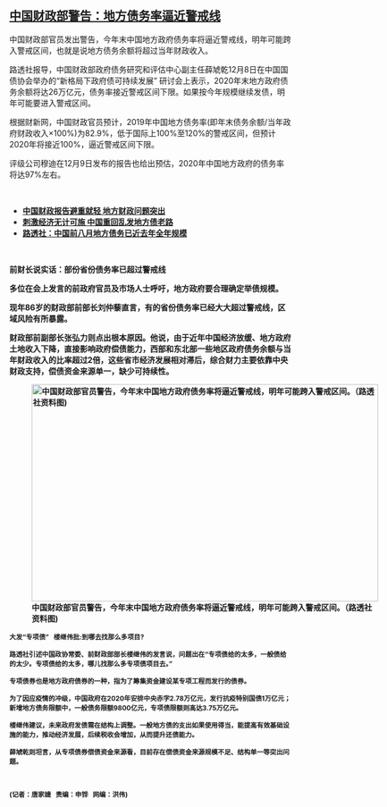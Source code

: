 <!--1607710560000-->
[中国财政部警告：地方债务率逼近警戒线](https://www.rfa.org/mandarin/yataibaodao/jingmao/jt-12112020130141.html)
------

<p/><p>中国财政部官员发出警告，今年末中国地方政府债务率将逼近警戒线，明年可能跨入警戒区间，也就是说地方债务余额将超过当年财政收入。</p><p>路透社报导，中国财政部政府债务研究和评估中心副主任薛虓乾<span>12</span>月8日在中国国债协会举办的“新格局下政府债可持续发展” 研讨会上表示，2020年末地方政府债务余额将达26万亿元，债务率接近警戒区间下限。如果按今年规模继续发债，明年可能要进入警戒区间。</p><p><span><span>根据</span><span>财新网，中国财政官员预计，</span><span>2019年中国地方债务率(即年末债务余额/当年政府财政收入×100%)为82.9%，低于国际上100%</span><span>至</span><span>120%的警戒区间，但预计2020年将接近100%，逼近警戒区间下限。</span></span></p><p><span><span>评级公司穆迪在</span><span>12月9日发布的报告也给出预估，2020年中国地方政府的债务率将达97%左右。</span></span></p><p><br/></p><ul><li><strong><a href="https://www.rfa.org/mandarin/yataibaodao/jingmao/wy-08102020112526.html">中国财政报告避重就轻 地方财政问题突出</a></strong></li><li><strong><a href="https://www.rfa.org/mandarin/yataibaodao/jingmao/gf-06112019085656.html">刺激经济无计可施 中国重回乱发地方债老路</a></strong></li><li><strong><a href="https://www.rfa.org/mandarin/Xinwen/2-09022019102917.html">路透社：中国前八月地方债务已近去年全年规模</a></strong></li></ul><p><br/></p><p><span><strong>前财长说实话：</strong><strong/><strong>部份省份债务率已超过警戒线</strong></span></p><p><span><span>多位在会上发言的前政府官员及市场人士呼吁，地方政府要合理确定举债规模。</span></span></p><p><span><span>现年</span><span>86岁的财政部前部长刘仲藜直言，有的省份债务率已经大大超过警戒线，区域风险有所暴露。</span></span></p><p><span><span>财政部前副部长张弘力则点出根本原因。他说，由于近年中国经济放缓、地方政府土地收入下降，直接影响政府偿债能力，西部和东北部一些地区政府债务余额与当年财政收入的比率超过</span><span>2倍，这些省市经济发展相对滞后，综合财力主要依靠中央财政支持，偿债资金来源单一，缺少可持续性。</span></span></p><p><span><span><figure class="image-richtext image-inline captioned" style="width:620px;"><img alt="&#x4E2D;&#x56FD;&#x8D22;&#x653F;&#x90E8;&#x5B98;&#x5458;&#x8B66;&#x544A;&#xFF0C;&#x4ECA;&#x5E74;&#x672B;&#x4E2D;&#x56FD;&#x5730;&#x65B9;&#x653F;&#x5E9C;&#x503A;&#x52A1;&#x7387;&#x5C06;&#x903C;&#x8FD1;&#x8B66;&#x6212;&#x7EBF;&#xFF0C;&#x660E;&#x5E74;&#x53EF;&#x80FD;&#x8DE8;&#x5165;&#x8B66;&#x6212;&#x533A;&#x95F4;&#x3002;&#xFF08;&#x8DEF;&#x900F;&#x793E;&#x8D44;&#x6599;&#x56FE;)" height="389" src="https://www.rfa.org/mandarin/yataibaodao/jingmao/jt-12112020130141.html/jt1211a.jpg/@@images/626a982f-7f05-4f89-8668-ecdaa0bf70cb.jpeg" title="jt1211a.jpg" width="620"/><figcaption class="image-caption">中国财政部官员警告，今年末中国地方政府债务率将逼近警戒线，明年可能跨入警戒区间。（路透社资料图)</figcaption><small/></figure></span></span></p><p><span><strong>大发“专项债”</strong><strong>   </strong><strong>楼继伟批</strong><strong>:</strong><strong>到哪去找那么多项目</strong><strong>?</strong></span></p><p><span><span>路透社引述中国政协常委、前财政部部长楼继伟的发言说，问题出在“专项债给的太多，一般债给的太少。专项债给的太多，哪儿找那么多专项债项目去。”</span></span></p><p><span><span>专项债券也是地方政府债券的一种，指为了筹集资金建设某专项工程而发行的债券。</span></span></p><p><span><span>为了因应疫情的冲级，中国政府在</span><span>2020年安排中央赤字2.78万亿元，发行抗疫特别国债1万亿元；新增地方债务限额中，一般债务限额9800亿元，专项债限额则高达3.75万亿元。</span></span></p><p><span><span>楼继伟建议，未来政府发债需在结构上调整。一般地方债的支出如果使用得当，</span><span>能</span><span>提高有效基础设施的能力，推动经济发展，后续税收会增加，从而提升还债能力。</span></span></p><p><span><span>薛虓乾则坦言，从专项债券偿债资金来源看，目前存在偿债资金来源规模不足、结构单一等突出问题。</span></span></p><p><br/></p><p><span><span>(</span><span>记者：唐家婕</span><span>   责编：申铧   网编：洪伟</span><span>)</span></span></p>
